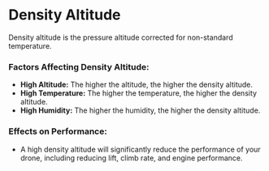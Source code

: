 
# Density Altitude

Density altitude is the pressure altitude corrected for non-standard temperature.

### Factors Affecting Density Altitude:

*   **High Altitude:** The higher the altitude, the higher the density altitude.
*   **High Temperature:** The higher the temperature, the higher the density altitude.
*   **High Humidity:** The higher the humidity, the higher the density altitude.

### Effects on Performance:

*   A high density altitude will significantly reduce the performance of your drone, including reducing lift, climb rate, and engine performance.
